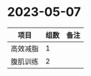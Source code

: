 # 2023-05-07

| 项目     | 组数 | 备注 |
| -------- | ---- | ---- |
| 高效减脂 | 1    |      |
| 腹肌训练 | 2    |      |

